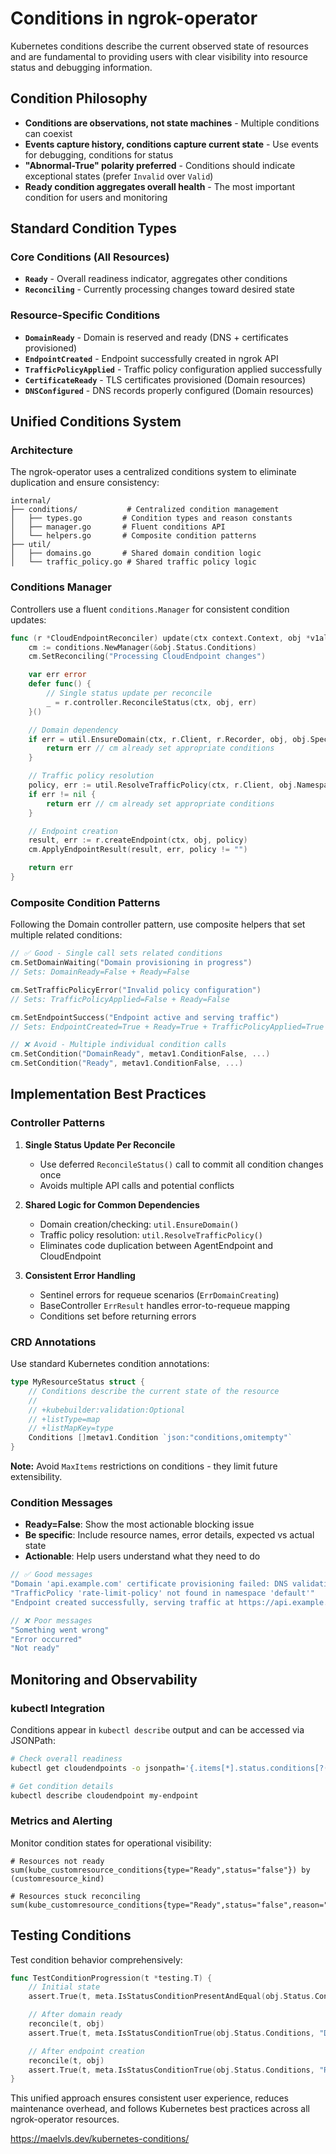 # Conditions in ngrok-operator

Kubernetes conditions describe the current observed state of resources and are fundamental to providing users with clear visibility into resource status and debugging information.

## Condition Philosophy

- **Conditions are observations, not state machines** - Multiple conditions can coexist
- **Events capture history, conditions capture current state** - Use events for debugging, conditions for status
- **"Abnormal-True" polarity preferred** - Conditions should indicate exceptional states (prefer `Invalid` over `Valid`)
- **Ready condition aggregates overall health** - The most important condition for users and monitoring

## Standard Condition Types

### Core Conditions (All Resources)
- **`Ready`** - Overall readiness indicator, aggregates other conditions
- **`Reconciling`** - Currently processing changes toward desired state

### Resource-Specific Conditions
- **`DomainReady`** - Domain is reserved and ready (DNS + certificates provisioned)
- **`EndpointCreated`** - Endpoint successfully created in ngrok API
- **`TrafficPolicyApplied`** - Traffic policy configuration applied successfully
- **`CertificateReady`** - TLS certificates provisioned (Domain resources)
- **`DNSConfigured`** - DNS records properly configured (Domain resources)

## Unified Conditions System

### Architecture

The ngrok-operator uses a centralized conditions system to eliminate duplication and ensure consistency:

```
internal/
├── conditions/           # Centralized condition management
│   ├── types.go         # Condition types and reason constants
│   ├── manager.go       # Fluent conditions API
│   └── helpers.go       # Composite condition patterns
├── util/
│   ├── domains.go       # Shared domain condition logic
│   └── traffic_policy.go # Shared traffic policy logic
```

### Conditions Manager

Controllers use a fluent `conditions.Manager` for consistent condition updates:

```go
func (r *CloudEndpointReconciler) update(ctx context.Context, obj *v1alpha1.CloudEndpoint) error {
    cm := conditions.NewManager(&obj.Status.Conditions)
    cm.SetReconciling("Processing CloudEndpoint changes")

    var err error
    defer func() {
        // Single status update per reconcile
        _ = r.controller.ReconcileStatus(ctx, obj, err)
    }()

    // Domain dependency
    if err = util.EnsureDomain(ctx, r.Client, r.Recorder, obj, obj.Spec.URL, cm); err != nil {
        return err // cm already set appropriate conditions
    }

    // Traffic policy resolution
    policy, err := util.ResolveTrafficPolicy(ctx, r.Client, obj.Namespace, obj.Spec.TrafficPolicy, cm)
    if err != nil {
        return err // cm already set appropriate conditions
    }

    // Endpoint creation
    result, err := r.createEndpoint(ctx, obj, policy)
    cm.ApplyEndpointResult(result, err, policy != "")

    return err
}
```

### Composite Condition Patterns

Following the Domain controller pattern, use composite helpers that set multiple related conditions:

```go
// ✅ Good - Single call sets related conditions
cm.SetDomainWaiting("Domain provisioning in progress")
// Sets: DomainReady=False + Ready=False

cm.SetTrafficPolicyError("Invalid policy configuration")
// Sets: TrafficPolicyApplied=False + Ready=False

cm.SetEndpointSuccess("Endpoint active and serving traffic")
// Sets: EndpointCreated=True + Ready=True + TrafficPolicyApplied=True

// ❌ Avoid - Multiple individual condition calls
cm.SetCondition("DomainReady", metav1.ConditionFalse, ...)
cm.SetCondition("Ready", metav1.ConditionFalse, ...)
```

## Implementation Best Practices

### Controller Patterns

1. **Single Status Update Per Reconcile**
   - Use deferred `ReconcileStatus()` call to commit all condition changes once
   - Avoids multiple API calls and potential conflicts

2. **Shared Logic for Common Dependencies**
   - Domain creation/checking: `util.EnsureDomain()`
   - Traffic policy resolution: `util.ResolveTrafficPolicy()`
   - Eliminates code duplication between AgentEndpoint and CloudEndpoint

3. **Consistent Error Handling**
   - Sentinel errors for requeue scenarios (`ErrDomainCreating`)
   - BaseController `ErrResult` handles error-to-requeue mapping
   - Conditions set before returning errors

### CRD Annotations

Use standard Kubernetes condition annotations:

```go
type MyResourceStatus struct {
    // Conditions describe the current state of the resource
    //
    // +kubebuilder:validation:Optional
    // +listType=map
    // +listMapKey=type
    Conditions []metav1.Condition `json:"conditions,omitempty"`
}
```

**Note:** Avoid `MaxItems` restrictions on conditions - they limit future extensibility.

### Condition Messages

- **Ready=False**: Show the most actionable blocking issue
- **Be specific**: Include resource names, error details, expected vs actual state
- **Actionable**: Help users understand what they need to do

```go
// ✅ Good messages
"Domain 'api.example.com' certificate provisioning failed: DNS validation timeout"
"TrafficPolicy 'rate-limit-policy' not found in namespace 'default'"
"Endpoint created successfully, serving traffic at https://api.example.com"

// ❌ Poor messages
"Something went wrong"
"Error occurred"
"Not ready"
```

## Monitoring and Observability

### kubectl Integration

Conditions appear in `kubectl describe` output and can be accessed via JSONPath:

```bash
# Check overall readiness
kubectl get cloudendpoints -o jsonpath='{.items[*].status.conditions[?(@.type=="Ready")].status}'

# Get condition details
kubectl describe cloudendpoint my-endpoint
```

### Metrics and Alerting

Monitor condition states for operational visibility:

```promql
# Resources not ready
sum(kube_customresource_conditions{type="Ready",status="false"}) by (customresource_kind)

# Resources stuck reconciling
sum(kube_customresource_conditions{type="Ready",status="false",reason="DomainCreating"})
```

## Testing Conditions

Test condition behavior comprehensively:

```go
func TestConditionProgression(t *testing.T) {
    // Initial state
    assert.True(t, meta.IsStatusConditionPresentAndEqual(obj.Status.Conditions, "Ready", metav1.ConditionFalse))

    // After domain ready
    reconcile(t, obj)
    assert.True(t, meta.IsStatusConditionTrue(obj.Status.Conditions, "DomainReady"))

    // After endpoint creation
    reconcile(t, obj)
    assert.True(t, meta.IsStatusConditionTrue(obj.Status.Conditions, "Ready"))
}
```

This unified approach ensures consistent user experience, reduces maintenance overhead, and follows Kubernetes best practices across all ngrok-operator resources.


https://maelvls.dev/kubernetes-conditions/